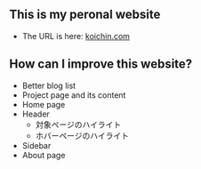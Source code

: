 ## This is my peronal website
- The URL is here: [koichin.com](https://koichin.com)

## How can I improve this website?
- Better blog list
- Project page and its content
- Home page
- Header
  - 対象ページのハイライト
  - ホバーページのハイライト
- Sidebar
- About page